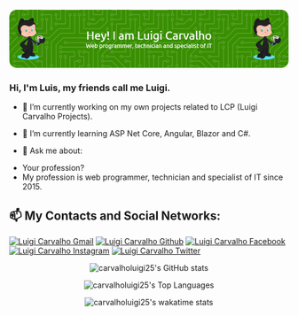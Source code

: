 ![Header](./github-header-image.png)

### Hi, I'm Luis, my friends call me Luigi.

- 🔭 I’m currently working on my own projects related to LCP (Luigi Carvalho Projects).
- 🌱 I’m currently learning ASP Net Core, Angular, Blazor and C#.

- 💬 Ask me about: 

<ul>
<li>Your profession?</li>
<li>My profession is web programmer, technician and specialist of IT since 2015.</li>
</ul>

## 📫 **My Contacts and Social Networks:**

<a href="mailto:carvalholuigi25@gmail.com"><img src="https://github.com/carvalholuigi25/social-icons/blob/master/SVG/Color/Gmail.svg" alt="Luigi Carvalho Gmail" title="Luigi Carvalho Gmail" width="50" height="50" /></a>
<a href="https://github.com/carvalholuigi25"><img src="https://github.com/carvalholuigi25/social-icons/blob/master/SVG/Color/Github.svg" alt="Luigi Carvalho Github" title="Luigi Carvalho Github" width="50" height="50" /></a>
<a href="https://www.facebook.com/luigicarvalho25"><img src="https://github.com/carvalholuigi25/social-icons/blob/master/SVG/Color/Facebook.svg" alt="Luigi Carvalho Facebook" title="Luigi Carvalho Facebook" width="50" height="50" /></a>
<a href="https://www.instagram.com/luiscarvalhodev96"><img src="https://github.com/carvalholuigi25/social-icons/blob/master/SVG/Color/Instagram.svg" alt="Luigi Carvalho Instagram" title="Luigi Carvalho Instagram" width="50" height="50" /></a>
<a href="https://twitter.com/carvalholuigi25"><img src="https://github.com/carvalholuigi25/social-icons/blob/master/SVG/Color/Twitter.svg" alt="Luigi Carvalho Twitter" title="Luigi Carvalho Twitter" width="50" height="50" /></a>

<!-- 
- [![carvalholuigi25@gmail.com](https://github.com/carvalholuigi25/social-icons/blob/master/SVG/Color/Gmail.svg 'Luigi Carvalho Gmail')](carvalholuigi25@gmail.com)
- [![@carvalholuigi25](https://github.com/carvalholuigi25/social-icons/blob/master/SVG/Color/Github.svg 'Luigi Carvalho Github')](https://github.com/carvalholuigi25)
- [![luigicarvalho25](https://github.com/carvalholuigi25/social-icons/blob/master/SVG/Color/Facebook.svg 'Luigi Carvalho Facebook')](https://www.facebook.com/luigicarvalho25)
- [![@luiscarvalhodev96](https://github.com/carvalholuigi25/social-icons/blob/master/SVG/Color/Instagram.svg 'Luigi Carvalho Instagram')](https://www.instagram.com/luiscarvalhodev96)
- [![@carvalholuigi25](https://github.com/carvalholuigi25/social-icons/blob/master/SVG/Color/Twitter.svg 'Luigi Carvalho Twitter')](https://twitter.com/carvalholuigi25) -->

<p align="middle">
  <img class="img" src="https://github-readme-stats.vercel.app/api?username=carvalholuigi25&show_icons=true&theme=radical" title="carvalholuigi25's GitHub stats" />
</p>

<p align="middle">
  <img class="img" src="https://github-readme-stats.vercel.app/api/top-langs/?username=carvalholuigi25&langs_count=10&layout=compact&theme=radical" title="carvalholuigi25's Top Languages" />
</p>

<p align="middle">
 <img class="img" src="https://github-readme-stats.vercel.app/api/wakatime?username=@carvalholuigi25&theme=radical" title="carvalholuigi25's wakatime stats" />
</p>

<!-- ![carvalholuigi25's GitHub stats](https://github-readme-stats.vercel.app/api?username=carvalholuigi25&show_icons=true&theme=radical)
![carvalholuigi25's Top Languages](https://github-readme-stats.vercel.app/api/top-langs?username=carvalholuigi25&langs_count=10&layout=default&theme=radical)
![carvalholuigi25's wakatime stats](https://github-readme-stats.vercel.app/api/wakatime?username=@carvalholuigi25&theme=radical) -->
